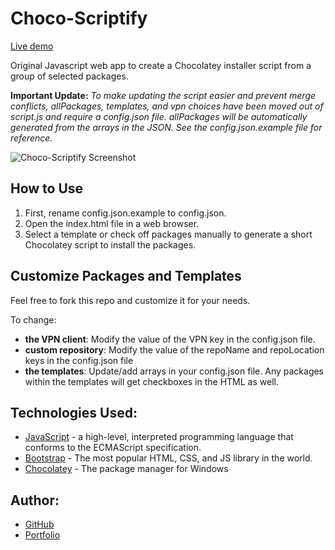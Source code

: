 # Choco-Scriptify

[Live demo](https://www.tylerjustyn.dev/app/choco-scriptify/)

Original Javascript web app to create a Chocolatey installer script from a group of selected packages.

**Important Update:** _To make updating the script easier and prevent merge conflicts, allPackages, templates, and vpn choices have been moved out of script.js and require a config.json file. allPackages will be automatically generated from the arrays in the JSON. See the config.json.example file for reference._

![Choco-Scriptify Screenshot](http://i65.tinypic.com/20pob3t.png)

## How to Use

1. First, rename config.json.example to config.json.
2. Open the index.html file in a web browser.
3. Select a template or check off packages manually to generate a short Chocolatey script to install the packages.

## Customize Packages and Templates

Feel free to fork this repo and customize it for your needs.

To change:

- **the VPN client**: Modify the value of the VPN key in the config.json file.
- **custom repository**: Modify the value of the repoName and repoLocation keys in the config.json file
- **the templates**: Update/add arrays in your config.json file. Any packages within the templates will get checkboxes in the HTML as well.

## Technologies Used: 

- [JavaScript](https://developer.mozilla.org/en-US/docs/Web/JavaScript) - a high-level, interpreted programming language that conforms to the ECMAScript specification.
- [Bootstrap](https://getbootstrap.com) - The most popular HTML, CSS, and JS library in the world.
- [Chocolatey](https://chocolatey.org) - The package manager for Windows

## Author:

- [GitHub](https://github.com/gotylergo)
- [Portfolio](https://www.tylerjustyn.dev)
